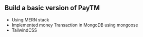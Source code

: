 ## Build a basic version of PayTM

- Using MERN stack
- Implemented money Transaction in MongoDB using mongoose
- TailwindCSS
